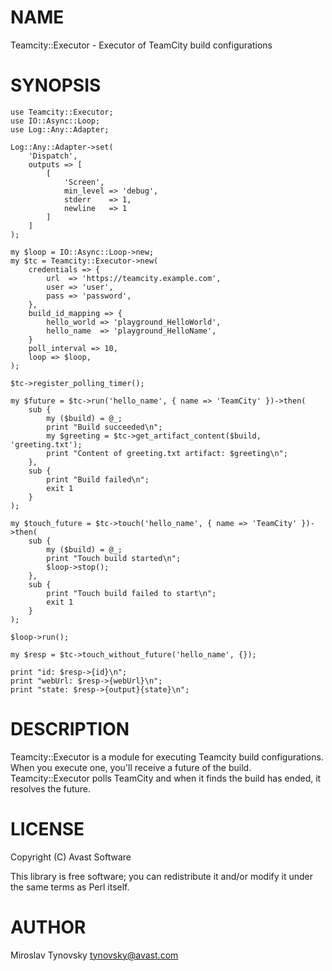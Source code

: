 # NAME

Teamcity::Executor - Executor of TeamCity build configurations

# SYNOPSIS

    use Teamcity::Executor;
    use IO::Async::Loop;
    use Log::Any::Adapter;

    Log::Any::Adapter->set(
        'Dispatch',
        outputs => [
            [
                'Screen',
                min_level => 'debug',
                stderr    => 1,
                newline   => 1
            ]
        ]
    );

    my $loop = IO::Async::Loop->new;
    my $tc = Teamcity::Executor->new(
        credentials => {
            url  => 'https://teamcity.example.com',
            user => 'user',
            pass => 'password',
        },
        build_id_mapping => {
            hello_world => 'playground_HelloWorld',
            hello_name  => 'playground_HelloName',
        }
        poll_interval => 10,
        loop => $loop,
    );

    $tc->register_polling_timer();

    my $future = $tc->run('hello_name', { name => 'TeamCity' })->then(
        sub {
            my ($build) = @_;
            print "Build succeeded\n";
            my $greeting = $tc->get_artifact_content($build, 'greeting.txt');
            print "Content of greeting.txt artifact: $greeting\n";
        },
        sub {
            print "Build failed\n";
            exit 1
        }
    );

    my $touch_future = $tc->touch('hello_name', { name => 'TeamCity' })->then(
        sub {
            my ($build) = @_;
            print "Touch build started\n";
            $loop->stop();
        },
        sub {
            print "Touch build failed to start\n";
            exit 1
        }
    );

    $loop->run();

    my $resp = $tc->touch_without_future('hello_name', {});

    print "id: $resp->{id}\n";
    print "webUrl: $resp->{webUrl}\n";
    print "state: $resp->{output}{state}\n";

# DESCRIPTION

Teamcity::Executor is a module for executing Teamcity build configurations.
When you execute one, you'll receive a future of the build. Teamcity::Executor
polls TeamCity and when it finds the build has ended, it resolves the future.

# LICENSE

Copyright (C) Avast Software

This library is free software; you can redistribute it and/or modify
it under the same terms as Perl itself.

# AUTHOR

Miroslav Tynovsky <tynovsky@avast.com>
